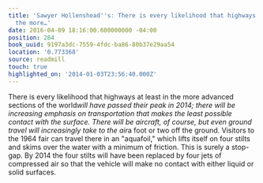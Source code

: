 ```yaml
---
title: 'Sawyer Hollenshead''s: There is every likelihood that highways at least in
  the more…'
date: 2016-04-09 18:16:00.600000000 -04:00
position: 284
book_uuid: 9197a3dc-7559-4fdc-ba86-80b37e29aa54
location: '0.773368'
source: readmill
touch: true
highlighted_on: '2014-01-03T23:56:40.000Z'
---
```


There is every likelihood that highways at least in the more advanced sections of the world*will have passed their peak in 2014; there will be increasing emphasis on transportation that makes the least possible contact with the surface. There will be aircraft, of course, but even ground travel will increasingly take to the air*a foot or two off the ground. Visitors to the 1964 fair can travel there in an "aquafoil," which lifts itself on four stilts and skims over the water with a minimum of friction. This is surely a stop-gap. By 2014 the four stilts will have been replaced by four jets of compressed air so that the vehicle will make no contact with either liquid or solid surfaces.